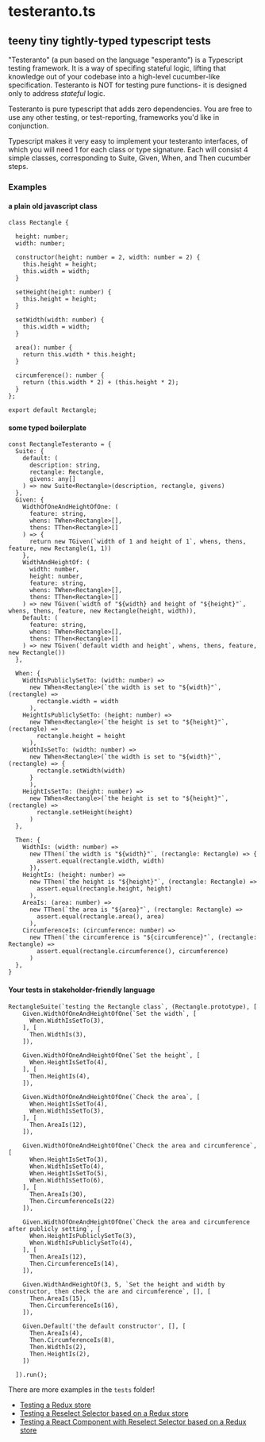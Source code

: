 # testeranto.ts
## teeny tiny tightly-typed typescript tests

"Testeranto" (a pun based on the language "esperanto") is a Typescript testing framework. It is a way of specifing stateful logic, lifting that knowledge out of your codebase into a high-level cucumber-like specification. Testeranto is NOT for testing pure functions- it is designed only to address _stateful_ logic. 

Testeranto is pure typescript that adds zero dependencies. You are free to use any other testing, or test-reporting, frameworks you'd like in conjunction.

Typescript makes it very easy to implement your testeranto interfaces, of which you will need 1 for each class or type signature. Each will consist 4 simple classes, corresponding to Suite, Given, When, and Then cucumber steps. 

### Examples

#### a plain old javascript class

```
class Rectangle {

  height: number;
  width: number;

  constructor(height: number = 2, width: number = 2) {
    this.height = height;
    this.width = width;
  }

  setHeight(height: number) {
    this.height = height;
  }

  setWidth(width: number) {
    this.width = width;
  }

  area(): number {
    return this.width * this.height;
  }

  circumference(): number {
    return (this.width * 2) + (this.height * 2);
  }
};

export default Rectangle;
```

#### some typed boilerplate
```
const RectangleTesteranto = {
  Suite: {
    default: (
      description: string,
      rectangle: Rectangle,
      givens: any[]
    ) => new Suite<Rectangle>(description, rectangle, givens)
  },
  Given: {
    WidthOfOneAndHeightOfOne: (
      feature: string,
      whens: TWhen<Rectangle>[],
      thens: TThen<Rectangle>[]
    ) => {
      return new TGiven(`width of 1 and height of 1`, whens, thens, feature, new Rectangle(1, 1))
    },
    WidthAndHeightOf: (
      width: number,
      height: number,
      feature: string,
      whens: TWhen<Rectangle>[],
      thens: TThen<Rectangle>[]
    ) => new TGiven(`width of "${width} and height of "${height}"`, whens, thens, feature, new Rectangle(height, width)),
    Default: (
      feature: string,
      whens: TWhen<Rectangle>[],
      thens: TThen<Rectangle>[]
    ) => new TGiven(`default width and height`, whens, thens, feature, new Rectangle())
  },

  When: {
    WidthIsPubliclySetTo: (width: number) =>
      new TWhen<Rectangle>(`the width is set to "${width}"`, (rectangle) =>
        rectangle.width = width
      ),
    HeightIsPubliclySetTo: (height: number) =>
      new TWhen<Rectangle>(`the height is set to "${height}"`, (rectangle) =>
        rectangle.height = height
      ),
    WidthIsSetTo: (width: number) =>
      new TWhen<Rectangle>(`the width is set to "${width}"`, (rectangle) => {
        rectangle.setWidth(width)
      }
      ),
    HeightIsSetTo: (height: number) =>
      new TWhen<Rectangle>(`the height is set to "${height}"`, (rectangle) =>
        rectangle.setHeight(height)
      )
  },

  Then: {
    WidthIs: (width: number) =>
      new TThen(`the width is "${width}"`, (rectangle: Rectangle) => {
        assert.equal(rectangle.width, width)
      }),
    HeightIs: (height: number) =>
      new TThen(`the height is "${height}"`, (rectangle: Rectangle) =>
        assert.equal(rectangle.height, height)
      ),
    AreaIs: (area: number) =>
      new TThen(`the area is "${area}"`, (rectangle: Rectangle) =>
        assert.equal(rectangle.area(), area)
      ),
    CircumferenceIs: (circumference: number) =>
      new TThen(`the circumference is "${circumference}"`, (rectangle: Rectangle) =>
        assert.equal(rectangle.circumference(), circumference)
      )
  },
}
```

#### Your tests in stakeholder-friendly language
```
RectangleSuite(`testing the Rectangle class`, (Rectangle.prototype), [
    Given.WidthOfOneAndHeightOfOne(`Set the width`, [
      When.WidthIsSetTo(3),
    ], [
      Then.WidthIs(3),
    ]),

    Given.WidthOfOneAndHeightOfOne(`Set the height`, [
      When.HeightIsSetTo(4),
    ], [
      Then.HeightIs(4),
    ]),

    Given.WidthOfOneAndHeightOfOne(`Check the area`, [
      When.HeightIsSetTo(4),
      When.WidthIsSetTo(3),
    ], [
      Then.AreaIs(12),
    ]),

    Given.WidthOfOneAndHeightOfOne(`Check the area and circumference`, [
      When.HeightIsSetTo(3),
      When.WidthIsSetTo(4),
      When.HeightIsSetTo(5),
      When.WidthIsSetTo(6),
    ], [
      Then.AreaIs(30),
      Then.CircumferenceIs(22)
    ]),

    Given.WidthOfOneAndHeightOfOne(`Check the area and circumference after publicly setting`, [
      When.HeightIsPubliclySetTo(3),
      When.WidthIsPubliclySetTo(4),
    ], [
      Then.AreaIs(12),
      Then.CircumferenceIs(14),
    ]),

    Given.WidthAndHeightOf(3, 5, `Set the height and width by constructor, then check the are and circumference`, [], [
      Then.AreaIs(15),
      Then.CircumferenceIs(16),
    ]),

    Given.Default('the default constructor', [], [
      Then.AreaIs(4),
      Then.CircumferenceIs(8),
      Then.WidthIs(2),
      Then.HeightIs(2),
    ])

  ]).run();
```

There are more examples in the `tests` folder!

- [Testing a Redux store](/tests/Redux+Reselect+React/LoginStore.test.ts)
- [Testing a Reselect Selector based on a Redux store](/tests/Redux+Reselect+React/LoginSelector.test.ts)
- [Testing a React Component with Reselect Selector based on a Redux store](/tests/Redux+Reselect+React/LoginPage.test.ts)